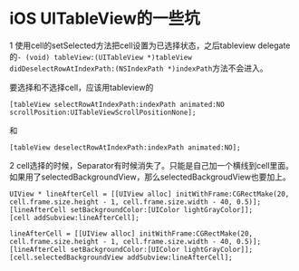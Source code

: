# iOS UITableView的一些坑

1  使用cell的setSelected方法把cell设置为已选择状态，之后tableview delegate的`- (void) tableView:(UITableView *)tableView didDeselectRowAtIndexPath:(NSIndexPath *)indexPath`方法不会进入。

要选择和不选择cell，应该用tableview的

`[tableView selectRowAtIndexPath:indexPath animated:NO scrollPosition:UITableViewScrollPositionNone];`

和

`[tableView deselectRowAtIndexPath:indexPath animated:NO];`

2 cell选择的时候，Separator有时候消失了。只能是自己加一个横线到cell里面。如果用了selectedBackgroundView，那么selectedBackgroudView也要加上。

```
UIView * lineAfterCell = [[UIView alloc] initWithFrame:CGRectMake(20, cell.frame.size.height - 1, cell.frame.size.width - 40, 0.5)];
[lineAfterCell setBackgroundColor:[UIColor lightGrayColor]];
[cell addSubview:lineAfterCell];

lineAfterCell = [[UIView alloc] initWithFrame:CGRectMake(20, cell.frame.size.height - 1, cell.frame.size.width - 40, 0.5)];
[lineAfterCell setBackgroundColor:[UIColor lightGrayColor]];
[cell.selectedBackgroundView addSubview:lineAfterCell];
```